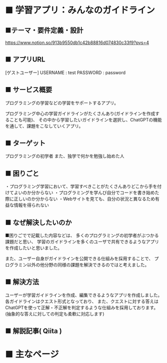 # ■ 学習アプリ：みんなのガイドライン

## ■テーマ・要件定義・設計
https://www.notion.so/913b9550db1c42b88816d074830c33f9?pvs=4

## ■ アプリURL

[ゲストユーザー]
USERNAME : test
PASSWORD : password

## ■ サービス概要
プログラミングの学習などの学習をサポートするアプリ。

プログラミング中心の学習ガイドラインがたくさんあり(ガイドラインを作成することも可能)、
その中から学習したいガイドラインを選択し、ChatGPTの機能を通して、課題をこなしていくアプリ。

## ■ ターゲット
プログラミングの初学者
また、独学で何かを勉強し始めた人

## ■ 困りごと
・プログラミング学習において、学習すべきことがたくさんありどこから手を付けてよいのか分からない
・プログラミングを学んび自分でコードを書き始めた際に正しいのか分からない
・Webサイトを見ても、自分の状況と異なるため有益な情報を得られない

## ■ なぜ解決したいのか
■困りごでで記載した内容などは、
多くのプログラミングの初学者がぶつかる課題だと思い、
学習のガイドラインを多くのユーザで共有できるようなアプリを作成したいと思いました。

また、ユーザー自身がガイドラインを公開できる仕組みを採用することで、
プログラミン以外の他分野の同様の課題を解決できるのではと考えました。

## ■ 解決方法
ユーザーが学習ガイドラインを作成、編集できるようなアプリを作成しました。
各ガイドラインはクエスト形式となっており、
また、クエストに対する答えはChatGPTを使って正解・不正解を判定するような仕組みを採用しております。
(抽象的な答えに対しての判定も柔軟に対応します)

## ■ 解説記事( Qiita )

# ■ 主なページ
